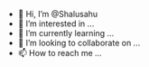 - 👋 Hi, I’m @Shalusahu
- 👀 I’m interested in ...
- 🌱 I’m currently learning ...
- 💞️ I’m looking to collaborate on ...
- 📫 How to reach me ...

<!---
Shalusahu/Shalusahu is a ✨ special ✨ repository because its `README.md` (this file) appears on your GitHub profile.
You can click the Preview link to take a look at your changes.
--->
